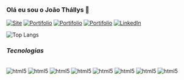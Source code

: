 ### Olá eu sou o João Thállys 👋

[![Site](https://img.shields.io/badge/Wordpress-21759B?style=for-the-badge&logo=wordpress&logoColor=white)](https://rudders.000webhostapp.com/)
[![Portifolio](https://img.shields.io/badge/replit-667881?style=for-the-badge&logo=replit&logoColor=white)](https://portjoao.000webhostapp.com/)
[![Portifolio](https://img.shields.io/badge/Instagram-E4405F?style=for-the-badge&logo=instagram&logoColor=white)](https://www.instagram.com/joaothallys_/)
[![Portifolio](https://img.shields.io/badge/Discord-7289DA?style=for-the-badge&logo=discord&logoColor=white)](https://discord.com/channels/@joaothallys)
[![LinkedIn](https://img.shields.io/badge/LinkedIn-0A66C2?style=for-the-badge&logo=linkedin&logoColor=white)](https://www.linkedin.com/in/joão-thállys-93baba209)


![Top Langs](https://github-readme-stats.vercel.app/api/top-langs/?username=joaothallys&layout=compact&theme=dracula)


### *Tecnologias*

<div style="display: inline_block"><br/>
<img align="center" alt="html5" src="https://img.shields.io/badge/HTML-239120?style=for-the-badge&logo=html5&logoColor=white" />
<img align="center" alt="html5" src="https://img.shields.io/badge/CSS-239120?&style=for-the-badge&logo=css3&logoColor=white" />
<img align="center" alt="html5" src="https://img.shields.io/badge/Bootstrap-563D7C?style=for-the-badge&logo=bootstrap&logoColor=white" />
<img align="center" alt="html5" src="https://img.shields.io/badge/Java-ED8B00?style=for-the-badge&logo=openjdk&logoColor=white" />
<img align="center" alt="html5" src="https://img.shields.io/badge/Spring-6DB33F?style=for-the-badge&logo=spring&logoColor=white" />
<img align="center" alt="html5" src="https://img.shields.io/badge/JavaScript-F7DF1E?style=for-the-badge&logo=javascript&logoColor=black" />
<img align="center" alt="html5" src="https://img.shields.io/badge/Node.js-43853D?style=for-the-badge&logo=node.js&logoColor=white" />
<img align="center" alt="html5" src="https://img.shields.io/badge/Python-3776AB?style=for-the-badge&logo=python&logoColor=white" />
</div><br/>
